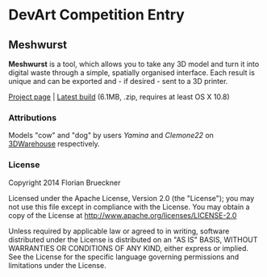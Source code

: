 # DevArt Competition Entry

## Meshwurst

__Meshwurst__ is a tool, which allows you to take any 3D model and turn it into digital waste through a simple, spatially organised interface. Each result is unique and can be exported and - if desired - sent to a 3D printer.

[Project page](https://devart.withgoogle.com/#/project/18080635) | [Latest build](https://www.dropbox.com/s/2jvv9i9i02r04x7/meshwurst_osx.zip) (6.1MB, .zip, requires at least OS X 10.8)

### Attributions

Models "cow" and "dog" by users _Yamina_ and _Clemone22_ on [3DWarehouse](https://3dwarehouse.sketchup.com) respectively.

### License

Copyright 2014 Florian Brueckner

Licensed under the Apache License, Version 2.0 (the "License"); you may not use this file except in compliance with the License. You may obtain a copy of the License at
   http://www.apache.org/licenses/LICENSE-2.0

Unless required by applicable law or agreed to in writing, software distributed under the License is distributed on an "AS IS" BASIS, WITHOUT WARRANTIES OR CONDITIONS OF ANY KIND, either express or implied. See the License for the specific language governing permissions and limitations under the License.